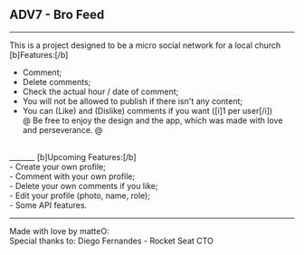 ## ADV7 - Bro Feed 
_______
This is a project designed to be a micro social network for a local church <br>
[b]Features:[/b] <br>
- Comment; <br>
- Delete comments; <br> 
- Check the actual hour / date of comment; <br>
- You will not be allowed to publish if there isn't any content; <br>
- You can (Like) and (Dislike) comments if you want ([i]1 per user[/i]) <br> 
@  Be free to enjoy the design and the app, which was made with love and perseverance. @
<br>
_______
[b]Upcoming Features:[/b] <br>
- Create your own profile; <br>
- Comment with your own profile; <br>
- Delete your own comments if you like; <br>
- Edit your profile (photo, name, role); <br>
- Some API features. <br>

_______

Made with love by matteO: <br>
Special thanks to: Diego Fernandes - Rocket Seat CTO
